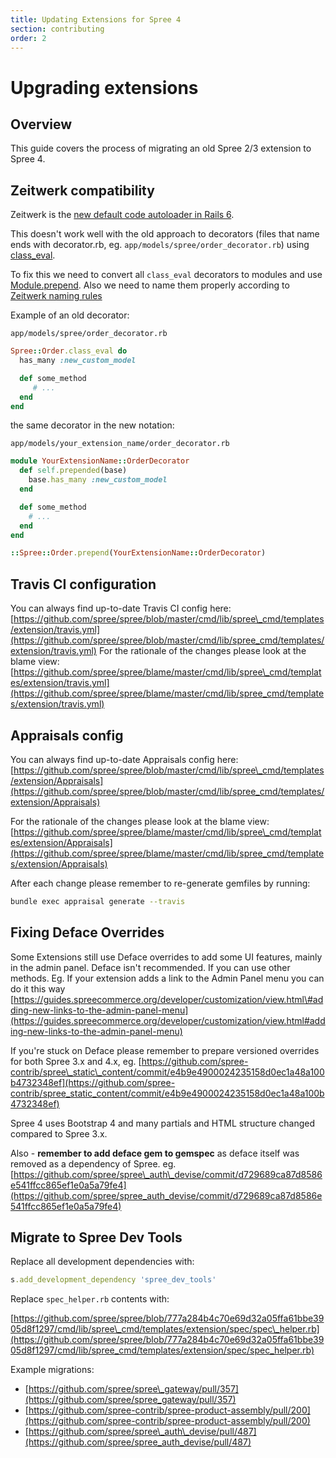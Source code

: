 ```yaml
---
title: Updating Extensions for Spree 4
section: contributing
order: 2
---
```


# Upgrading extensions

## Overview

This guide covers the process of migrating an old Spree 2/3 extension to Spree 4.

## Zeitwerk compatibility

Zeitwerk is the [new default code autoloader in Rails 6](https://weblog.rubyonrails.org/2019/2/22/zeitwerk-integration-in-rails-6-beta-2/).

This doesn't work well with the old approach to decorators \(files that name ends with decorator.rb, eg. `app/models/spree/order_decorator.rb`\) using [class\_eval](https://www.jimmycuadra.com/posts/metaprogramming-ruby-class-eval-and-instance-eval/).

To fix this we need to convert all `class_eval` decorators to modules and use [Module.prepend](https://medium.com/@leo_hetsch/ruby-modules-include-vs-prepend-vs-extend-f09837a5b073). Also we need to name them properly according to [Zeitwerk naming rules](https://github.com/fxn/zeitwerk#file-structure)

Example of an old decorator:

`app/models/spree/order_decorator.rb`

```ruby
Spree::Order.class_eval do
  has_many :new_custom_model

  def some_method
     # ...
  end
end
```

the same decorator in the new notation:

`app/models/your_extension_name/order_decorator.rb`

```ruby
module YourExtensionName::OrderDecorator
  def self.prepended(base)
    base.has_many :new_custom_model
  end

  def some_method
    # ...
  end
end

::Spree::Order.prepend(YourExtensionName::OrderDecorator)
```

## Travis CI configuration

You can always find up-to-date Travis CI config here: [https://github.com/spree/spree/blob/master/cmd/lib/spree\_cmd/templates/extension/travis.yml](https://github.com/spree/spree/blob/master/cmd/lib/spree_cmd/templates/extension/travis.yml) For the rationale of the changes please look at the blame view: [https://github.com/spree/spree/blame/master/cmd/lib/spree\_cmd/templates/extension/travis.yml](https://github.com/spree/spree/blame/master/cmd/lib/spree_cmd/templates/extension/travis.yml)

## Appraisals config

You can always find up-to-date Appraisals config here: [https://github.com/spree/spree/blob/master/cmd/lib/spree\_cmd/templates/extension/Appraisals](https://github.com/spree/spree/blob/master/cmd/lib/spree_cmd/templates/extension/Appraisals)

For the rationale of the changes please look at the blame view: [https://github.com/spree/spree/blame/master/cmd/lib/spree\_cmd/templates/extension/Appraisals](https://github.com/spree/spree/blame/master/cmd/lib/spree_cmd/templates/extension/Appraisals)

After each change please remember to re-generate gemfiles by running:

```bash
bundle exec appraisal generate --travis
```

## Fixing Deface Overrides

Some Extensions still use Deface overrides to add some UI features, mainly in the admin panel. Deface isn't recommended. If you can use other methods. Eg. If your extension adds a link to the Admin Panel menu you can do it this way [https://guides.spreecommerce.org/developer/customization/view.html\#adding-new-links-to-the-admin-panel-menu](https://guides.spreecommerce.org/developer/customization/view.html#adding-new-links-to-the-admin-panel-menu)

If you're stuck on Deface please remember to prepare versioned overrides for both Spree 3.x and 4.x, eg. [https://github.com/spree-contrib/spree\_static\_content/commit/e4b9e4900024235158d0ec1a48a100b4732348ef](https://github.com/spree-contrib/spree_static_content/commit/e4b9e4900024235158d0ec1a48a100b4732348ef)

Spree 4 uses Bootstrap 4 and many partials and HTML structure changed compared to Spree 3.x.

Also - **remember to add deface gem to gemspec** as deface itself was removed as a dependency of Spree. eg. [https://github.com/spree/spree\_auth\_devise/commit/d729689ca87d8586e541ffcc865ef1e0a5a79fe4](https://github.com/spree/spree_auth_devise/commit/d729689ca87d8586e541ffcc865ef1e0a5a79fe4)

## Migrate to Spree Dev Tools

Replace all development dependencies with:

```ruby
s.add_development_dependency 'spree_dev_tools'
```

Replace `spec_helper.rb` contents with:

[https://github.com/spree/spree/blob/777a284b4c70e69d32a05ffa61bbe3905d8f1297/cmd/lib/spree\_cmd/templates/extension/spec/spec\_helper.rb](https://github.com/spree/spree/blob/777a284b4c70e69d32a05ffa61bbe3905d8f1297/cmd/lib/spree_cmd/templates/extension/spec/spec_helper.rb)

Example migrations:

* [https://github.com/spree/spree\_gateway/pull/357](https://github.com/spree/spree_gateway/pull/357)
* [https://github.com/spree-contrib/spree-product-assembly/pull/200](https://github.com/spree-contrib/spree-product-assembly/pull/200)
* [https://github.com/spree/spree\_auth\_devise/pull/487](https://github.com/spree/spree_auth_devise/pull/487)


